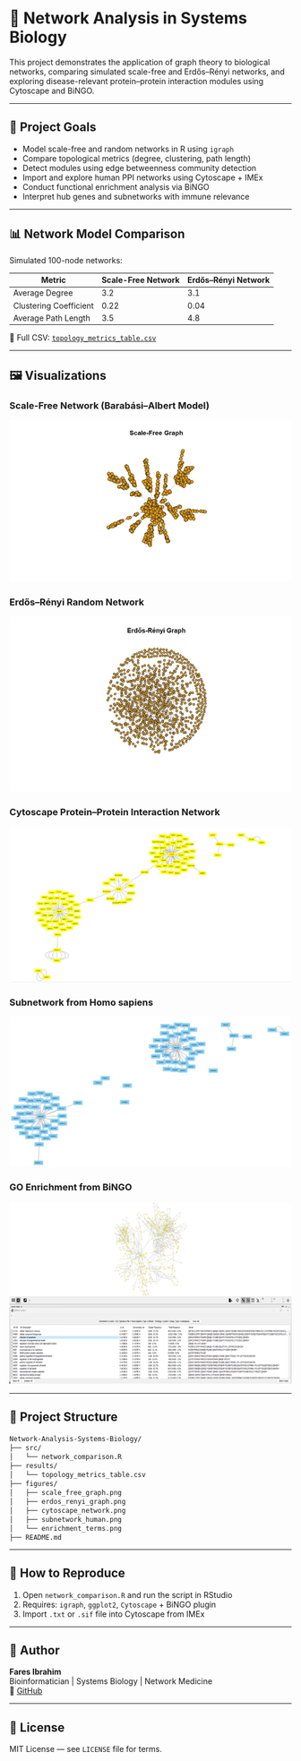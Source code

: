 # 🧠 Network Analysis in Systems Biology

This project demonstrates the application of graph theory to biological networks, comparing simulated scale-free and Erdős–Rényi networks, and exploring disease-relevant protein–protein interaction modules using Cytoscape and BiNGO.

---

## 🔬 Project Goals

- Model scale-free and random networks in R using `igraph`
- Compare topological metrics (degree, clustering, path length)
- Detect modules using edge betweenness community detection
- Import and explore human PPI networks using Cytoscape + IMEx
- Conduct functional enrichment analysis via BiNGO
- Interpret hub genes and subnetworks with immune relevance

---

## 📊 Network Model Comparison

Simulated 100-node networks:

| Metric                | Scale-Free Network | Erdős–Rényi Network |
|-----------------------|--------------------|---------------------|
| Average Degree        | 3.2                | 3.1                 |
| Clustering Coefficient| 0.22               | 0.04                |
| Average Path Length   | 3.5                | 4.8                 |

📄 Full CSV: [`topology_metrics_table.csv`](results/topology_metrics_table.csv)

---

## 🖼️ Visualizations

### Scale-Free Network (Barabási–Albert Model)
![Scale-Free Network](figures/scale_free_graph.png)

### Erdős–Rényi Random Network
![Erdős–Rényi Network](figures/erdos_renyi_graph.png)

### Cytoscape Protein–Protein Interaction Network
![Cytoscape PPI](figures/cytoscape_network.png)

### Subnetwork from Homo sapiens
![Filtered Subnetwork](figures/subnetwork_human.png)

### GO Enrichment from BiNGO
![GO Terms](figures/enrichment_terms.png)

---

## 📂 Project Structure

```
Network-Analysis-Systems-Biology/
├── src/
│   └── network_comparison.R
├── results/
│   └── topology_metrics_table.csv
├── figures/
│   ├── scale_free_graph.png
│   ├── erdos_renyi_graph.png
│   ├── cytoscape_network.png
│   ├── subnetwork_human.png
│   └── enrichment_terms.png
├── README.md
```

---

## 🚀 How to Reproduce

1. Open `network_comparison.R` and run the script in RStudio
2. Requires: `igraph`, `ggplot2`, `Cytoscape` + BiNGO plugin
3. Import `.txt` or `.sif` file into Cytoscape from IMEx

---

## 🧠 Author

**Fares Ibrahim**  
Bioinformatician | Systems Biology | Network Medicine  
🔗 [GitHub](https://github.com/Fares77-a11y)

---

## 📄 License

MIT License — see `LICENSE` file for terms.
